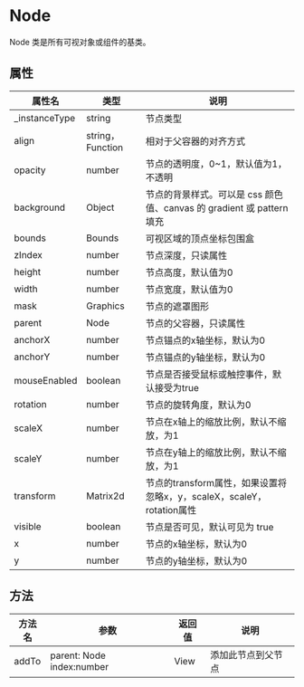 # Node

Node 类是所有可视对象或组件的基类。

## 属性

|属性名|类型|说明|
|-|-|-|
| _instanceType | string | 节点类型 |
| align | string，Function | 相对于父容器的对齐方式|
| opacity | number | 节点的透明度，0~1，默认值为1，不透明 |
| background | Object | 节点的背景样式。可以是 css 颜色值、canvas 的 gradient 或 pattern 填充 |
| bounds | Bounds | 可视区域的顶点坐标包围盒 |
| zIndex | number | 节点深度，只读属性 |
| height | number | 节点高度，默认值为0 |
| width | number | 节点宽度，默认值为0 |
| mask | Graphics | 节点的遮罩图形 |
| parent | Node | 节点的父容器，只读属性 |
| anchorX | number | 节点锚点的x轴坐标，默认为0 |
| anchorY | number | 节点锚点的y轴坐标，默认为0 |
| mouseEnabled | boolean | 节点是否接受鼠标或触控事件，默认接受为true |
| rotation | number | 节点的旋转角度，默认为0 |
| scaleX | number | 节点在x轴上的缩放比例，默认不缩放，为1 |
| scaleY | number | 节点在y轴上的缩放比例，默认不缩放，为1 |
| transform | Matrix2d | 节点的transform属性，如果设置将忽略x，y，scaleX，scaleY，rotation属性 |
| visible | boolean | 节点是否可见，默认可见为 true |
| x | number | 节点的x轴坐标，默认为0 |
| y | number | 节点的y轴坐标，默认为0 |

## 方法

|方法名|参数|返回值|说明|
|-|-|-|-|
| addTo | parent: Node  index:number | View | 添加此节点到父节点 |




